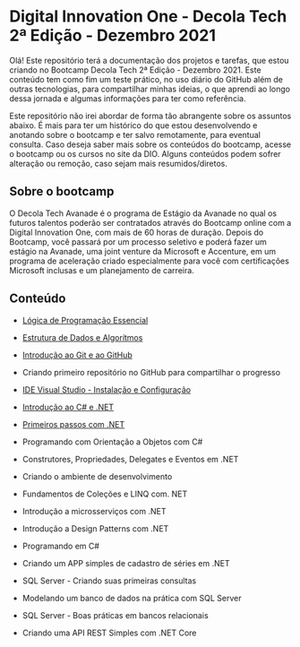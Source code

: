 # Digital Innovation One - Decola Tech 2ª Edição - Dezembro 2021

Olá! Este repositório terá a documentação dos projetos e tarefas, que estou criando no Bootcamp Decola Tech 2ª Edição - Dezembro 2021. Este conteúdo tem como fim um teste prático, no uso diário do GitHub além de outras tecnologias, para compartilhar minhas ideias, o que aprendi ao longo dessa jornada e algumas informações para ter como referência. 

Este repositório não irei abordar de forma tão abrangente sobre os assuntos abaixo. É mais para ter um histórico do que estou desenvolvendo e anotando sobre o bootcamp e ter salvo remotamente, para eventual consulta. Caso deseja saber mais sobre os conteúdos do bootcamp, acesse o bootcamp ou os cursos no site da DIO. Alguns conteúdos podem sofrer alteração ou remoção, caso sejam mais resumidos/diretos. 

## Sobre o bootcamp

O Decola Tech Avanade é o programa de Estágio da Avanade no qual os futuros talentos poderão ser contratados através do Bootcamp online com a Digital Innovation One, com mais de 60 horas de duração. Depois do Bootcamp, você passará por um processo seletivo e poderá fazer um estágio na Avanade, uma joint venture da Microsoft e Accenture, em um programa de aceleração criado especialmente para você com certificações Microsoft inclusas e um planejamento de carreira.

## Conteúdo

* [Lógica de Programação Essencial](Lógica%20de%20Programação%20Essencial/README.md)

* [Estrutura de Dados e Algorítmos](Estrutura%20de%20Dados%20e%20Algorítmos/README.md)

* [Introdução ao Git e ao GitHub](Introdução%20ao%20Git%20e%20ao%20GitHub/README.md)

* Criando primeiro repositório no GitHub para compartilhar o progresso

* [IDE Visual Studio - Instalação e Configuração](IDE%20Visual%20Studio%20-%20Instalação%20e%20Configuração/README.md)

* [Introdução ao C# e .NET](Introdução%20ao%20C%23%20e%20.NET/README.md)

* [Primeiros passos com .NET](Primeiros%20passos%20com%20.NET/README.md)

* Programando com Orientação a Objetos com C#

* Construtores, Propriedades, Delegates e Eventos em .NET

* Criando o ambiente de desenvolvimento

* Fundamentos de Coleções e LINQ com. NET

* Introdução a microsserviços com .NET

* Introdução a Design Patterns com .NET

* Programando em C#

* Criando um APP simples de cadastro de séries em .NET

* SQL Server - Criando suas primeiras consultas

* Modelando um banco de dados na prática com SQL Server

* SQL Server - Boas práticas em bancos relacionais

* Criando uma API REST Simples com .NET Core
